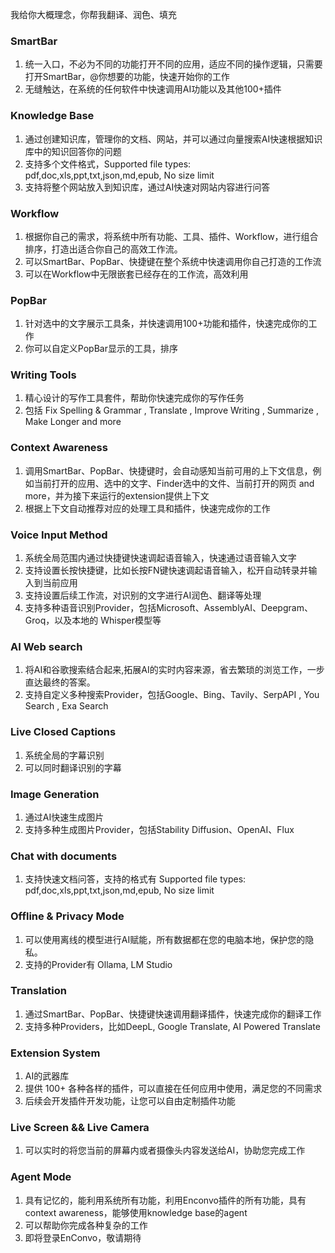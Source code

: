 我给你大概理念，你帮我翻译、润色、填充

### SmartBar
1. 统一入口，不必为不同的功能打开不同的应用，适应不同的操作逻辑，只需要打开SmartBar，@你想要的功能，快速开始你的工作
2. 无缝触达，在系统的任何软件中快速调用AI功能以及其他100+插件



### Knowledge Base

1. 通过创建知识库，管理你的文档、网站，并可以通过向量搜索AI快速根据知识库中的知识回答你的问题
2. 支持多个文件格式，Supported file types: pdf,doc,xls,ppt,txt,json,md,epub, No size limit
3. 支持将整个网站放入到知识库，通过AI快速对网站内容进行问答


### Workflow
1. 根据你自己的需求，将系统中所有功能、工具、插件、Workflow，进行组合排序，打造出适合你自己的高效工作流。
2. 可以SmartBar、PopBar、快捷键在整个系统中快速调用你自己打造的工作流
3. 可以在Workflow中无限嵌套已经存在的工作流，高效利用


### PopBar
1. 针对选中的文字展示工具条，并快速调用100+功能和插件，快速完成你的工作
2. 你可以自定义PopBar显示的工具，排序

### Writing Tools

1. 精心设计的写作工具套件，帮助你快速完成你的写作任务
2. 包括 Fix Spelling & Grammar , Translate , Improve Writing , Summarize , Make Longer and more


### Context Awareness

1. 调用SmartBar、PopBar、快捷键时，会自动感知当前可用的上下文信息，例如当前打开的应用、选中的文字、Finder选中的文件、当前打开的网页 and more，并为接下来运行的extension提供上下文
2. 根据上下文自动推荐对应的处理工具和插件，快速完成你的工作


### Voice Input Method

1. 系统全局范围内通过快捷键快速调起语音输入，快速通过语音输入文字
2. 支持设置长按快捷键，比如长按FN键快速调起语音输入，松开自动转录并输入到当前应用
3. 支持设置后续工作流，对识别的文字进行AI润色、翻译等处理
4. 支持多种语音识别Provider，包括Microsoft、AssemblyAI、Deepgram、Groq，以及本地的 Whisper模型等


### AI Web search

1. 将AI和谷歌搜索结合起来,拓展AI的实时内容来源，省去繁琐的浏览工作，一步直达最终的答案。
2. 支持自定义多种搜索Provider，包括Google、Bing、Tavily、SerpAPI , You Search , Exa Search 

### Live Closed Captions

1. 系统全局的字幕识别
2. 可以同时翻译识别的字幕 


### Image Generation

1. 通过AI快速生成图片
2. 支持多种生成图片Provider，包括Stability Diffusion、OpenAI、Flux


### Chat with documents

1. 支持快速文档问答，支持的格式有 Supported file types: pdf,doc,xls,ppt,txt,json,md,epub, No size limit


### Offline & Privacy Mode

1. 可以使用离线的模型进行AI赋能，所有数据都在您的电脑本地，保护您的隐私。
2. 支持的Provider有 Ollama, LM Studio


### Translation

1. 通过SmartBar、PopBar、快捷键快速调用翻译插件，快速完成你的翻译工作
2. 支持多种Providers，比如DeepL, Google Translate, AI Powered Translate


### Extension System

1. AI的武器库
2. 提供 100+ 各种各样的插件，可以直接在任何应用中使用，满足您的不同需求
3. 后续会开发插件开发功能，让您可以自由定制插件功能


### Live Screen && Live Camera

1. 可以实时的将您当前的屏幕内或者摄像头内容发送给AI，协助您完成工作



### Agent Mode

1. 具有记忆的，能利用系统所有功能，利用Enconvo插件的所有功能，具有context awareness，能够使用knowledge base的agent
2. 可以帮助你完成各种复杂的工作
3. 即将登录EnConvo，敬请期待

